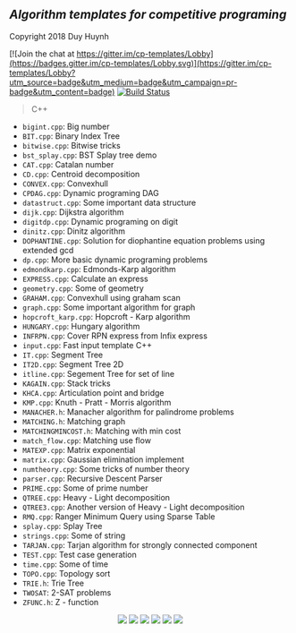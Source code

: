 ## ***Algorithm templates for competitive programing***
Copyright 2018 Duy Huynh

[![Join the chat at https://gitter.im/cp-templates/Lobby](https://badges.gitter.im/cp-templates/Lobby.svg)](https://gitter.im/cp-templates/Lobby?utm_source=badge&utm_medium=badge&utm_campaign=pr-badge&utm_content=badge)
[![Build Status](https://travis-ci.org/hdi-superuser/cp-templates.svg?branch=master)](https://travis-ci.org/hdi-superuser/cp-templates)

> C++
>
- `bigint.cpp`: Big number
- `BIT.cpp`: Binary Index Tree
- `bitwise.cpp`: Bitwise tricks
- `bst_splay.cpp`: BST Splay tree demo
- `CAT.cpp`: Catalan number
- `CD.cpp`: Centroid decomposition
- `CONVEX.cpp`: Convexhull
- `CPDAG.cpp`: Dynamic programing DAG
- `datastruct.cpp`: Some important data structure
- `dijk.cpp`: Dijkstra algorithm
- `digitdp.cpp`: Dynamic  programing on digit
- `dinitz.cpp`: Dinitz algorithm
- `DOPHANTINE.cpp`: Solution for diophantine equation problems using extended gcd
- `dp.cpp`: More basic dynamic programing problems
- `edmondkarp.cpp`: Edmonds-Karp algorithm
- `EXPRESS.cpp`: Calculate an express
- `geometry.cpp`: Some of geometry
- `GRAHAM.cpp`: Convexhull using graham scan
- `graph.cpp`: Some important algorithm for graph
- `hopcroft_karp.cpp`: Hopcroft - Karp algorithm
- `HUNGARY.cpp`: Hungary algorithm
- `INFRPN.cpp`: Cover RPN express from Infix express
- `input.cpp`: Fast input template C++
- `IT.cpp`: Segment Tree
- `IT2D.cpp`: Segment Tree 2D
- `itline.cpp`: Segement Tree for set of line
- `KAGAIN.cpp`: Stack tricks
- `KHCA.cpp`: Articulation point and bridge
- `KMP.cpp`: Knuth - Pratt - Morris algorithm
- `MANACHER.h`: Manacher algorithm for palindrome problems
- `MATCHING.h`: Matching graph
- `MATCHINGMINCOST.h`: Matching with min cost
- `match_flow.cpp`: Matching use flow
- `MATEXP.cpp`: Matrix exponential
- `matrix.cpp`: Gaussian elimination implement
- `numtheory.cpp`: Some tricks of number theory
- `parser.cpp`: Recursive Descent Parser
- `PRIME.cpp`: Some of prime number
- `QTREE.cpp`: Heavy - Light decomposition
- `QTREE3.cpp`: Another version of Heavy - Light decomposition
- `RMQ.cpp`: Ranger Minimum Query using Sparse Table
- `splay.cpp`: Splay Tree
- `strings.cpp`: Some of string
- `TARJAN.cpp`: Tarjan algorithm for strongly connected component
- `TEST.cpp`: Test case generation
- `time.cpp`: Some of time
- `TOPO.cpp`: Topology sort
- `TRIE.h`: Trie Tree
- `TWOSAT`: 2-SAT problems
- `ZFUNC.h`: Z - function

<p align = "center">
  <img src = "http://cpbook.net/img/cp-logo.png">
  <img src = "https://st.codeforces.com/s/28452/images/codeforces-logo-with-telegram.png">
  <img src = "https://apps.topcoder.com/i/reskin/logo.png">
  <img src = "http://www.acmicpc-latam.org/logo_acm.jpg">
  <img src = "https://aadityapurani.files.wordpress.com/2015/09/hackerrank-logo.jpg">
  <img src = "https://webtoolfeed.files.wordpress.com/2012/03/facebok-hackathon.jpg">
</p>